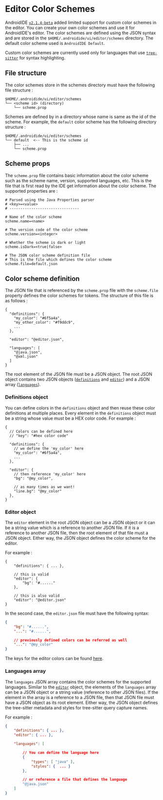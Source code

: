 # Editor Color Schemes

AndroidIDE [`v2.1.4-beta`](https://github.com/AndroidIDEOfficial/AndroidIDE/releases/tag/v2.1.4-beta) added limited support for custom color schemes in the editor. You can create your own color schemes and use it for AndroidIDE's editor. The color schemes are defined using the JSON syntax and are stored in the `$HOME/.androidide/ui/editor/schemes` directory. The default color scheme used is `AndroidIDE Default`.

Custom color schemes are currently used only for languages that use [`tree-sitter`](https://github.com/tree-sitter/tree-sitter) for syntax highlighting.

## File structure

The color schemes store in the schemes directory must have the following file structure : 

```
$HOME/.androidide/ui/editor/schemes
└── <scheme id> (directory)
    └── scheme.prop
```

Schemes are defined by in a directory whose name is same as the id of the scheme. For example, the `default` color scheme has the following directory structure :

```
$HOME/.androidide/ui/editor/schemes
└── default  <-- This is the scheme id
    ├── ...
    └── scheme.prop
```

## Scheme props

The `scheme.prop` file contains basic information about the color scheme such as the scheme name, version, supported languages, etc. This is the file that is first read by the IDE get information about the color scheme. The supported properties are :

```properties
# Parsed using the Java Properties parser
# <key>=<value>
# --------------------------------

# Name of the color scheme
scheme.name=<name>

# The version code of the color scheme
scheme.version=<integer>

# Whether the scheme is dark or light
scheme.isDark=<true|false>

# The JSON color scheme definition file
# This is the file which defines the color scheme
scheme.file=default.json
```

## Color scheme definition

The JSON file that is referenced by the `scheme.prop` file with the `scheme.file` property defines the color schemes for tokens. The structure of this file is as follows :

```json5
{
  "definitions": {
    "my_color": "#6f5a4a",
    "my_other_color": "#f9ddc9",
    ...
  },

  "editor": "@editor.json",
  
  "languages": [
    "@java.json",
    "@xml.json"
  ]
}
```

The root element of the JSON file must be a JSON object. The root JSON object contains two JSON objects ([`definitions`](#color-scheme-definition) and [`editor`](#editor-object)) and a JSON array ([`languages`](#languages-array)).

### Definitions object

You can define colors in the `definitions` object and then reuse these color definitions at multiple places. Every element in the `definitions` object must be a string whose value must be a HEX color code. For example :

```json5
{
  // Colors can be defined here
  // "key": "#hex color code"

  "definitions": {
    // we define the 'my_color' here
    "my_color": "#6f5a4a",
    ...
  },

  "editor": {
    // then reference 'my_color' here
    "bg": "@my_color",

    // as many times as we want!
    "line.bg": "@my_color"
  },
}
```

### Editor object

The `editor` element in the root JSON object can be a JSON object or it can be a string value which is a reference to another JSON file. If it is a reference to another JSON file, then the root element of that file must a JSON object. Either way, the JSON object defines the color scheme for the editor.

For example :

```json5
{
    "definitions": { ... },

    // this is valid
    "editor": {
        "bg": "#......"
    },

    // this is also valid
    "editor": "@editor.json"
}
```

In the second case, the `editor.json` file must have the following syntax: 

```json
{
    "bg": "#......",
    "...": "#......",

    // previously defined colors can be referred as well
    "...": "@my_color"
}
```

The keys for the editor colors can be found [here](https://github.com/AndroidIDEOfficial/AndroidIDE/blob/83b8ffb531e96bf306734332ddea2e38441d9d54/editor/src/main/java/com/itsaky/androidide/editor/schemes/internal/parser/SchemeParser.kt#L33).

### Languages array

The `languages` JSON array contains the color schemes for the supported languages. Similar to the [`editor`](#editor-object) object, the elements of the `languages` array can be a JSON object or a string value (reference to other JSON files). If the element in the array is a reference to a JSON file, then that JSON file must have a JSON object as its root element. Either way, the JSON object defines the tree-sitter metadata and styles for tree-sitter query capture names.

For example :

```json
{
    "definitions": { ... },
    "editor": { ... },

    "languages": [

        // You can define the language here
        {
            "types": [ "java" ],
            "styles": {  ... }
        },

        // or reference a file that defines the language
        "@java.json"
    ]
}
```